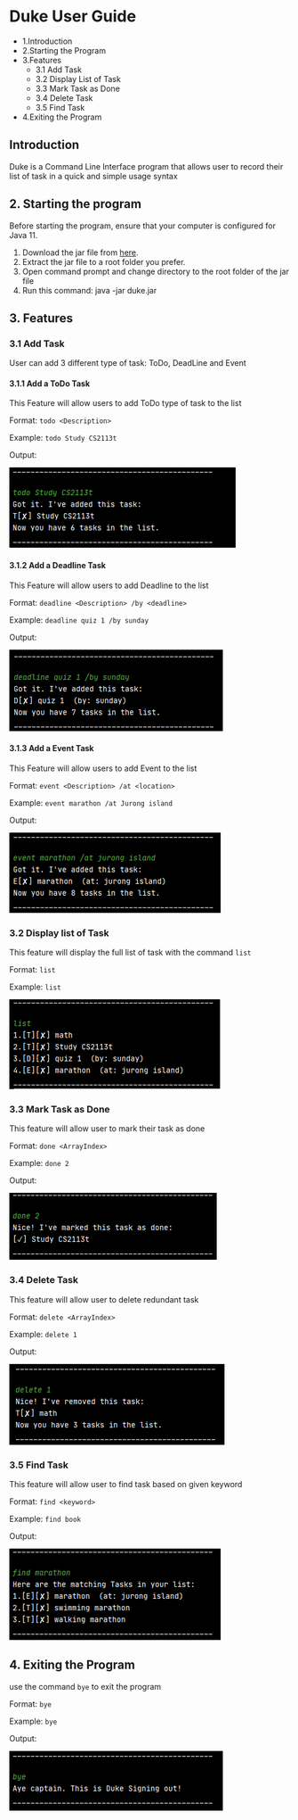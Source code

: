# Duke User Guide
- 1.Introduction
- 2.Starting the Program
- 3.Features
  - 3.1 Add Task
  - 3.2 Display List of Task
  - 3.3 Mark Task as Done
  - 3.4 Delete Task
  - 3.5 Find Task
- 4.Exiting the Program


## Introduction
Duke is a Command Line Interface program that allows 
user to record their list of task in a quick and simple
usage syntax

## 2. Starting the program
Before starting the program, ensure that your computer is configured for Java 11.
1. Download the jar file from [here](https://github.com/haroic1997/ip/releases/tag/A-Jar).
2. Extract the jar file to a root folder you prefer.
3. Open command prompt and change directory to the root folder of the jar file
4. Run this command: java -jar duke.jar

## 3. Features
### 3.1 Add Task
User can add 3 different type of task: ToDo, DeadLine and Event
#### 3.1.1 Add a ToDo Task
This Feature will allow users to add ToDo type of task to the list

Format: `todo <Description>`

Example: `todo Study CS2113t`

Output:

![](photo/todo.PNG)
#### 3.1.2 Add a Deadline Task
This Feature will allow users to add Deadline to the list

Format: `deadline <Description> /by <deadline>`

Example: `deadline quiz 1 /by sunday`

Output:

![](photo/deadline.PNG)

#### 3.1.3 Add a Event Task
This Feature will allow users to add Event to the list

Format: `event <Description> /at <location>`

Example: `event marathon /at Jurong island`

Output:

![](photo/event.PNG)

### 3.2 Display list of Task
This feature will display the full list of task with the command `list`

Format: `list`

Example: `list`

![](photo/list.PNG)
### 3.3 Mark Task as Done
This feature will allow user to mark their task as done

Format: `done <ArrayIndex>`

Example: `done 2`

Output: 

![](photo/done.PNG)
### 3.4 Delete Task
This feature will allow user to delete redundant task

Format: `delete <ArrayIndex>`

Example: `delete 1`

Output: 

![](photo/delete.PNG)
### 3.5 Find Task
This feature will allow user to find task based on given keyword

Format: `find <keyword>`

Example: `find book`

Output:

![](photo/find.PNG)
## 4. Exiting the Program
use the command `bye` to exit the program

Format: `bye`

Example: `bye`

Output:

![](photo/bye.PNG)
